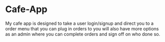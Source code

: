 # Cafe-App
My cafe app is designed to take a user login/signup and direct you to a order menu that you can plug in orders to you will also have more options as an admin where you can complete orders and sign off on who done so.
